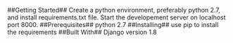 ##Getting Started##
Create a python environment, preferably python 2.7, and install requirements.txt file. Start the developement server on localhost
port 8000.
##Prerequisites##
python 2.7
##Installing##
use pip to install the requirements
##Built With##
Django version 1.8
